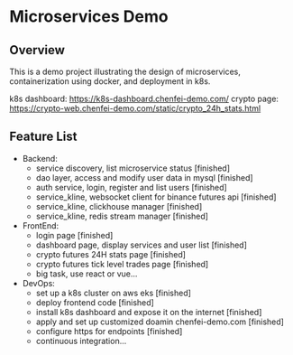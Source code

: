 # Microservices Demo

## Overview

This is a demo project illustrating the design of microservices, containerization using docker, and deployment in k8s.

k8s dashboard: https://k8s-dashboard.chenfei-demo.com/
crypto page: https://crypto-web.chenfei-demo.com/static/crypto_24h_stats.html


## Feature List
- Backend:
  - service discovery, list microservice status [finished]
  - dao layer, access and modify user data in mysql [finished]
  - auth service, login, register and list users [finished]
  - service_kline, websocket client for binance futures api [finished]
  - service_kline, clickhouse manager [finished]
  - service_kline, redis stream manager [finished]
- FrontEnd:
  - login page [finished]
  - dashboard page, display services and user list [finished]
  - crypto futures 24H stats page [finished]
  - crypto futures tick level trades page [finished]
  - big task, use react or vue...
- DevOps:
  - set up a k8s cluster on aws eks [finished]
  - deploy frontend code [finished]
  - install k8s dashboard and expose it on the internet [finished]
  - apply and set up customized doamin chenfei-demo.com [finished]
  - configure https for endpoints [finished]
  - continuous integration...


